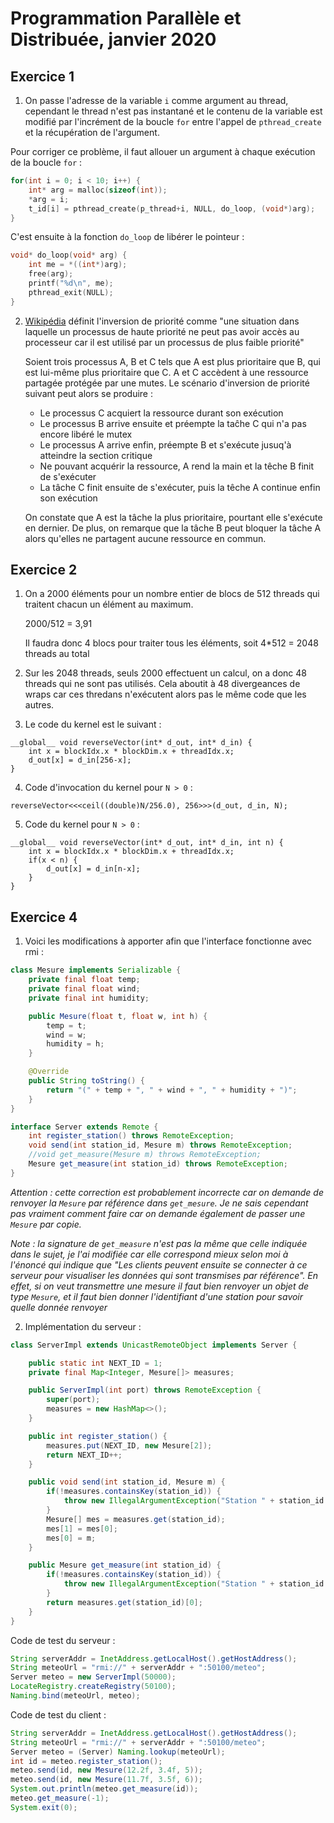 
# Programmation Parallèle et Distribuée, janvier 2020

## Exercice 1

1.	On passe l'adresse de la variable `i` comme argument au thread, cependant le thread n'est pas instantané et le contenu de la variable est modifié par l'incrément de la boucle `for` entre l'appel de `pthread_create` et la récupération de l'argument.

Pour corriger ce problème, il faut allouer un argument à chaque exécution de la boucle `for` :
```C
for(int i = 0; i < 10; i++) {
	int* arg = malloc(sizeof(int));
	*arg = i;
	t_id[i] = pthread_create(p_thread+i, NULL, do_loop, (void*)arg);
}
```

C'est ensuite à la fonction `do_loop` de libérer le pointeur :
```C
void* do_loop(void* arg) {
	int me = *((int*)arg);
	free(arg);
	printf("%d\n", me);
	pthread_exit(NULL);
}
```

2.	[Wikipédia](https://fr.wikipedia.org/wiki/Inversion_de_priorit%C3%A9) définit l'inversion de priorité comme "une situation dans laquelle un processus de haute priorité ne peut pas avoir accès au processeur car il est utilisé par un processus de plus faible priorité"

	Soient trois processus A, B et C tels que A est plus prioritaire que B, qui est lui-même plus prioritaire que C. A et C accèdent à une ressource partagée protégée par une mutes. Le scénario d'inversion de priorité suivant peut alors se produire :
	 - Le processus C acquiert la ressource durant son exécution
	 - Le processus B arrive ensuite et préempte la taĉhe C qui n'a pas encore libéré le mutex
	 - Le processus A arrive enfin, préempte B et s'exécute jusuq'à atteindre la section critique
	 - Ne pouvant acquérir la ressource, A rend la main et la têche B finit de s'exécuter
	 - La tâche C finit ensuite de s'exécuter, puis la têche A continue enfin son exécution
	
	On constate que A est la tâche la plus prioritaire, pourtant elle s'exécute en dernier. De plus, on remarque que la tâche B peut bloquer la tâche A alors qu'elles ne partagent aucune ressource en commun.


## Exercice 2

1.	On a 2000 éléments pour un nombre entier de blocs de 512 threads qui traitent chacun un élément au maximum. 

	2000/512 = 3,91

	Il faudra donc 4 blocs pour traiter tous les éléments, soit 4*512 = 2048 threads au total

2.	Sur les 2048 threads, seuls 2000 effectuent un calcul, on a donc 48 threads qui ne sont pas utilisés. Cela aboutit à 48 divergeances de wraps car ces thredans n'exécutent alors pas le même code que les autres.

3.	Le code du kernel est le suivant :
```Cuda
__global__ void reverseVector(int* d_out, int* d_in) {
	int x = blockIdx.x * blockDim.x + threadIdx.x;
	d_out[x] = d_in[256-x];
}
```

4.	Code d'invocation du kernel pour `N > 0` :
```Cuda
reverseVector<<<ceil((double)N/256.0), 256>>>(d_out, d_in, N);
```

5.	Code du kernel pour `N > 0` :
```Cuda
__global__ void reverseVector(int* d_out, int* d_in, int n) {
	int x = blockIdx.x * blockDim.x + threadIdx.x;
	if(x < n) {
		d_out[x] = d_in[n-x];
	}
}
```


## Exercice 4

1.	Voici les modifications à apporter afin que l'interface fonctionne avec rmi : 
```java
class Mesure implements Serializable {
	private final float temp;
	private final float wind;
	private final int humidity;

	public Mesure(float t, float w, int h) {
		temp = t;
		wind = w;
		humidity = h;
	}

	@Override
	public String toString() {
		return "(" + temp + ", " + wind + ", " + humidity + ")";
	}
}

interface Server extends Remote {
	int register_station() throws RemoteException;
	void send(int station_id, Mesure m) throws RemoteException;
	//void get_measure(Mesure m) throws RemoteException;
	Mesure get_measure(int station_id) throws RemoteException;
}
```

*Attention : cette correction est probablement incorrecte car on demande de renvoyer la `Mesure` par référence dans `get_mesure`. Je ne sais cependant pas vraiment comment faire car on demande également de passer une `Mesure` par copie.*

*Note : la signature de `get_measure` n'est pas la même que celle indiquée dans le sujet, je l'ai modifiée car elle correspond mieux selon moi à l'énoncé qui indique que "Les clients peuvent ensuite se connecter à ce serveur pour visualiser les données qui sont transmises par référence". En effet, si on veut transmettre une mesure  il faut bien renvoyer un objet de type `Mesure`, et il faut bien donner l'identifiant d'une station pour savoir quelle donnée renvoyer*

2.	Implémentation du serveur :
```java
class ServerImpl extends UnicastRemoteObject implements Server {

	public static int NEXT_ID = 1;
	private final Map<Integer, Mesure[]> measures;

	public ServerImpl(int port) throws RemoteException {
		super(port);
		measures = new HashMap<>();
	}

	public int register_station() {
		measures.put(NEXT_ID, new Mesure[2]);
		return NEXT_ID++;
	}

	public void send(int station_id, Mesure m) {
		if(!measures.containsKey(station_id)) {
			throw new IllegalArgumentException("Station " + station_id + " does not exist");
		}
		Mesure[] mes = measures.get(station_id);
		mes[1] = mes[0];
		mes[0] = m;
	}

	public Mesure get_measure(int station_id) {
		if(!measures.containsKey(station_id)) {
			throw new IllegalArgumentException("Station " + station_id + " does not exist");
		}
		return measures.get(station_id)[0];
	}
}
```

Code de test du serveur :
```java
String serverAddr = InetAddress.getLocalHost().getHostAddress();
String meteoUrl = "rmi://" + serverAddr + ":50100/meteo";
Server meteo = new ServerImpl(50000);
LocateRegistry.createRegistry(50100);
Naming.bind(meteoUrl, meteo);
```

Code de test du client :
```java
String serverAddr = InetAddress.getLocalHost().getHostAddress();
String meteoUrl = "rmi://" + serverAddr + ":50100/meteo";
Server meteo = (Server) Naming.lookup(meteoUrl);
int id = meteo.register_station();
meteo.send(id, new Mesure(12.2f, 3.4f, 5));
meteo.send(id, new Mesure(11.7f, 3.5f, 6));
System.out.println(meteo.get_measure(id));
meteo.get_measure(-1);
System.exit(0);
```

